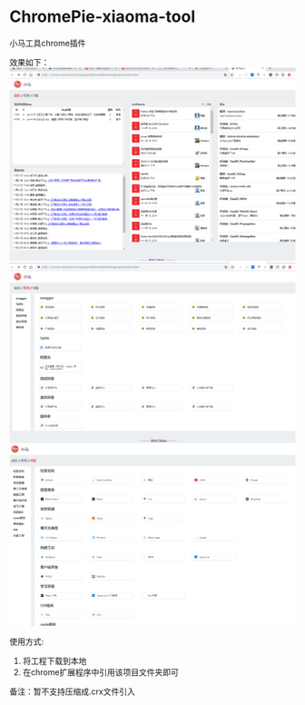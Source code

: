 # ChromePie-xiaoma-tool
小马工具chrome插件

效果如下：
![step one](img/readme-1.png)
![step two](img/readme-2.png)
![step three](img/readme-3.png)

使用方式:
1. 将工程下载到本地
2. 在chrome扩展程序中引用该项目文件夹即可

备注：暂不支持压缩成.crx文件引入
